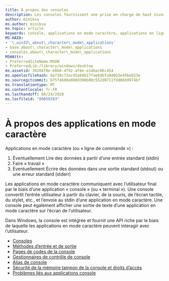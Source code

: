 ```yaml
---
title: À propos des consoles
description: Les consoles fournissent une prise en charge de haut niveau pour les applications en mode caractères simples qui interagissent avec l’utilisateur à l’aide des fonctions qui lisent les entrées standard et écrivent dans une sortie standard ou une erreur standard.
author: miniksa
ms.author: miniksa
ms.topic: article
keywords: console, applications en mode caractère, applications en ligne de commande, applications Terminal Server, API de console
MS-HAID:
- '\_win32\_about\_character\_mode\_applications'
- base.about\_character\_mode\_applications
- consoles.about\_character\_mode\_applications
MSHAttr:
- PreferredSiteName:MSDN
- PreferredLib:/library/windows/desktop
ms.assetid: 39204f0e-b0b8-4f92-af8e-e146ac06c454
ms.openlocfilehash: 0a738c72ec45a68817fae6dbfa9d6b3e45beb53e
ms.sourcegitcommit: b75f4688e080d300b80c552d0711fdd86b9974bf
ms.translationtype: MT
ms.contentlocale: fr-FR
ms.lasthandoff: 08/24/2020
ms.locfileid: "89059393"
---
```

# <a name="about-character-mode-applications"></a>À propos des applications en mode caractère

Applications en mode caractère (ou « ligne de commande ») :

1. Éventuellement Lire des données à partir d’une entrée standard (stdin)
2. Faire « travail »
3. Éventuellement Écrire des données dans une sortie standard (stdout) ou une erreur standard (stderr)

Les applications en mode caractère communiquent avec l’utilisateur final par le biais d’une application « console » (ou « terminal »). Une console convertit l’entrée utilisateur à partir du clavier, de la souris, de l’écran tactile, du stylet, etc., et l’envoie au stdin d’une application en mode caractère. Une console peut également afficher une sortie de texte d’une application en mode caractère sur l’écran de l’utilisateur.

Dans Windows, la console est intégrée et fournit une API riche par le biais de laquelle les applications en mode caractère peuvent interagir avec l’utilisateur.

- [Consoles](consoles.md)
- [Méthodes d’entrée et de sortie](input-and-output-methods.md)
- [Pages de codes de la console](console-code-pages.md)
- [Gestionnaires de contrôle de console](console-control-handlers.md)
- [Alias de console](console-aliases.md)
- [Sécurité de la mémoire tampon de la console et droits d’accès](console-buffer-security-and-access-rights.md)
- [Problèmes liés aux applications console](console-application-issues.md)

 

 




